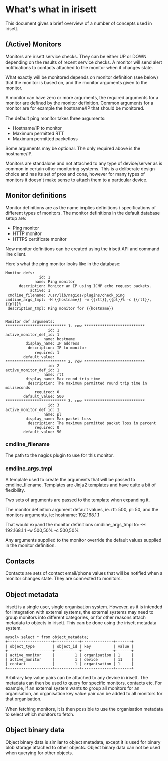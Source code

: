 What's what in irisett
======================

This document gives a brief overview of a number of concepts used in irisett.


(Active) Monitors
-----------------

Monitors are irisett service checks. They can be either UP or DOWN depending
on the results of recent service checks. A monitor will send alert
notifications to contacts attached to the monitor when it changes state.

What exactly will be monitored depends on monitor definition (see below)
that the monitor is based on, and the monitor arguments given to the
monitor.

A monitor can have zero or more arguments, the required arguments for a monitor
are defined by the monitor definition. Common arguments for a monitor are
for example the hostname/IP that should be monitored.

The default ping monitor takes three arguments:

 * Hostname/IP to monitor
 * Maximum permitted RTT
 * Maximum permitted packetloss

Some arguments may be optional. The only required above is the hostname/IP.

Monitors are standalone and not attached to any type of device/server as is
common in certain other monitoring systems. This is a deliberate design choice
and has its set of pros and cons, however for many types of monitors it
doesn't make sense to attach them to a particular device.


Monitor definitions
-------------------

Monitor definitions are as the name implies definitions / specifications of
different types of monitors. The monitor definitions in the default database
setup are:

 * Ping monitor
 * HTTP monitor
 * HTTPS certificate monitor

New monitor definitions can be created using the irisett API and command line
client.

Here's what the ping monitor looks like in the database:

```
Monitor defs:
               id: 1
             name: Ping monitor
      description: Monitor an IP using ICMP echo request packets.
           active: 1
 cmdline_filename: /usr/lib/nagios/plugins/check_ping
cmdline_args_tmpl: -H {{hostname}} -w {{rtt}},{{pl}}% -c {{rtt}},{{pl}}%
 description_tmpl: Ping monitor for {{hostname}}


Monitor def arguments:
*************************** 1. row ***************************
                   id: 1
active_monitor_def_id: 1
                 name: hostname
         display_name: IP address
          description: IP to monitor
             required: 1
        default_value: 
*************************** 2. row ***************************
                   id: 2
active_monitor_def_id: 1
                 name: rtt
         display_name: Max round trip time
          description: The maximum permitted round trip time in miliseconds
             required: 0
        default_value: 500
*************************** 3. row ***************************
                   id: 3
active_monitor_def_id: 1
                 name: pl
         display_name: Max packet loss
          description: The maximum permitted packet loss in percent
             required: 0
        default_value: 50
```

### cmdline_filename
The path to the nagios plugin to use for this monitor.

### cmdline_args_tmpl
A template used to create the arguments that will be passed to
cmdline_filename. Templates are
[Jinja2 templates](http://jinja.pocoo.org/docs/dev/templates/) and have
quite a bit of flexibility.

Two sets of arguments are passed to the template when expanding it.

The monitor definition argument default values, ie. rtt: 500, pl: 50, and
the monitors arguments, ie: hostname: 192.168.1.1

That would expand the monitor definitions cmdline_args_tmpl to:
  -H 192.168.1.1 -w 500,50% -c 500,50%

Any arguments supplied to the monitor override the default values
supplied in the monitor definition.


Contacts
--------

Contacts are sets of contact email/phone values that will be notified
when a monitor changes state. They are connected to monitors.


Object metadata
---------------

irisett is a single user, single organisation system. However, as it is
intended for integration with external systems, the external systems may
need to group monitors into different categories, or for other reasons
attach metadata to objects in irisett. This can be done using the irisett
metadata system.

```
mysql> select * from object_metadata;
+--------------------+-----------+--------------+-------+
| object_type        | object_id | key          | value |
+--------------------+-----------+--------------+-------+
| active_monitor     |         1 | organisation | 1     |
| active_monitor     |         1 | device       | 11    |
| contact            |         1 | organisation | 1     |
+--------------------+-----------+--------------+-------+
```

Arbitrary key value pairs can be attached to any device in irisett.
The metadata can then be used to query for specific monitors, contacts etc.
For example, if an external system wants to group all monitors for an
organisation, an organisation key value pair can be added to all monitors
for that organisation.

When fetching monitors, it is then possible to use the organisation metadata
to select which monitors to fetch.


Object binary data
------------------

Object binary data is similar to object metadata, except it is used for
binary blob storage attached to other objects. Object binary data can
not be used when querying for other objects.

